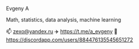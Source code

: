 Evgeny A

Math, statistics, data analysis, machine learning

📫 zexo@yandex.ru
✈️ https://t.me/a_evgeny
🔌 https://discordapp.com/users/884476135545651272

<!---
a-zhenya/a-zhenya is a ✨ special ✨ repository because its `README.md` (this file) appears on your GitHub profile.
You can click the Preview link to take a look at your changes.
--->
